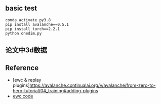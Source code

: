 ## basic test
```
conda activate py3.8
pip install avalanche==0.5.1
pip install torch==2.2.1
python onedim.py
```

## 论文中3d数据


## Reference
- [ewc & replay plugins]https://avalanche.continualai.org/v/avalanche/from-zero-to-hero-tutorial/04_training#adding-plugins
- [ewc code](https://github.com/ContinualAI/avalanche/blob/master/avalanche/training/plugins/ewc.py)